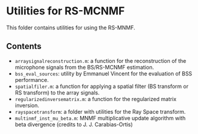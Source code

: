 # Utilities for RS-MCNMF

This folder contains utilities for using the RS-MNMF. 

## Contents

- `arraysignalreconstruction.m`: a function for the reconstruction of the microphone signals from the BS/RS-MCNMF estimation.
- `bss_eval_sources`: utility by Emmanuel Vincent for the evaluation of BSS performance. 
- `spatialfiler.m`: a function for applying a spatial filter (BS transform or RS transform) to the array signals.
- `regularizedinversematrix.m`: a function for the regularized matrix inversion.
- `rayspacetransform`:  a folder with utilities for the Ray Space transform.
- `multinmf_inst_mu_beta.m`: MNMF multiplicative update algorithm with beta divergence (credits to J. J. Carabias-Ortis)